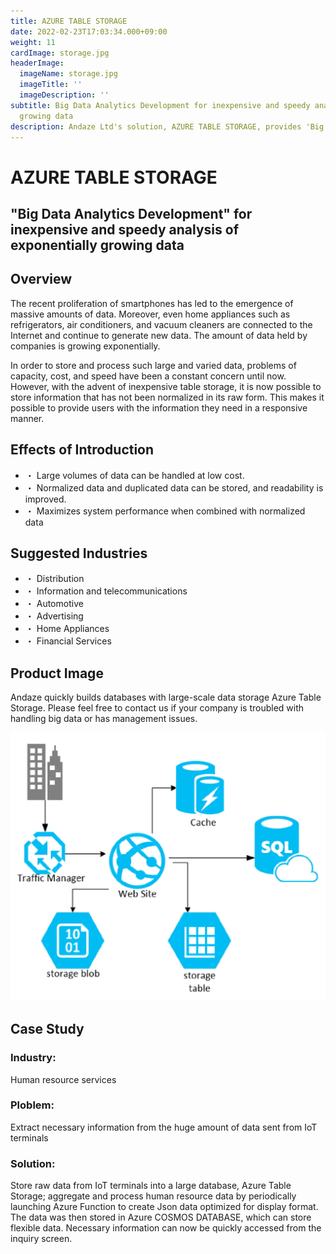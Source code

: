 ```yaml
---
title: AZURE TABLE STORAGE
date: 2022-02-23T17:03:34.000+09:00
weight: 11
cardImage: storage.jpg
headerImage:
  imageName: storage.jpg
  imageTitle: ''
  imageDescription: ''
subtitle: Big Data Analytics Development for inexpensive and speedy analysis of exponentially
  growing data
description: Andaze Ltd's solution, AZURE TABLE STORAGE, provides 'Big Data Analysis Development' for inexpensive and speedy analysis of exponentially increasing data. We quickly build a database with our large-scale data storage Azure Table Storage. Please feel free to contact us if your company is having trouble handling big data.
---
```

# AZURE TABLE STORAGE

## "Big Data Analytics Development" for inexpensive and speedy analysis of exponentially growing data



## Overview

The recent proliferation of smartphones has led to the emergence of massive amounts of data. Moreover, even home appliances such as refrigerators, air conditioners, and vacuum cleaners are connected to the Internet and continue to generate new data. The amount of data held by companies is growing exponentially.

In order to store and process such large and varied data, problems of capacity, cost, and speed have been a constant concern until now. However, with the advent of inexpensive table storage, it is now possible to store information that has not been normalized in its raw form. This makes it possible to provide users with the information they need in a responsive manner.



## Effects of Introduction

* ・ Large volumes of data can be handled at low cost.
* ・ Normalized data and duplicated data can be stored, and readability is improved.
* ・ Maximizes system performance when combined with normalized data



## Suggested Industries

* ・ Distribution
* ・ Information and telecommunications
* ・ Automotive
* ・ Advertising
* ・ Home Appliances
* ・ Financial Services



## Product Image

Andaze quickly builds databases with large-scale data storage Azure Table Storage. Please feel free to contact us if your company is troubled with handling big data or has management issues.

![ Image is not Available !](table-storage.webp)



## Case Study

### Industry:

Human resource services

### Ploblem:

Extract necessary information from the huge amount of data sent from IoT terminals

### Solution:

Store raw data from IoT terminals into a large database, Azure Table Storage; aggregate and process human resource data by periodically launching Azure Function to create Json data optimized for display format. The data was then stored in Azure COSMOS DATABASE, which can store flexible data. Necessary information can now be quickly accessed from the inquiry screen.